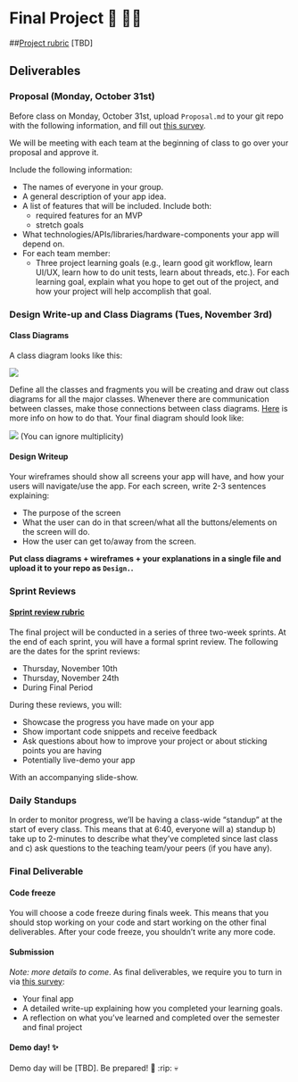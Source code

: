 # Final Project :tada: :ok_woman:


##[Project rubric](TBD) [TBD]


## Deliverables


### Proposal (Monday, October 31st)


Before class on Monday, October 31st, upload `Proposal.md` to your git repo with the following information, and fill out [this survey](https://goo.gl/forms/4luzXDcQNkLGlzVJ3).


We will be meeting with each team at the beginning of class to go over your proposal and approve it.


Include the following information:


* The names of everyone in your group.
* A general description of your app idea.
* A list of features that will be included. Include both:
	* required features for an MVP
	* stretch goals
* What technologies/APIs/libraries/hardware-components your app will depend on.
* For each team member:
	* Three project learning goals (e.g., learn good git workflow, learn UI/UX, learn how to do unit tests, learn about threads, etc.). For each learning goal, explain what you hope to get out of the project, and how your project will help accomplish that goal.


### Design Write-up and Class Diagrams (Tues, November 3rd)


#### Class Diagrams


A class diagram looks like this:


![](https://upload.wikimedia.org/wikipedia/commons/thumb/6/66/KP-UML-Generalization-20060325.svg/372px-KP-UML-Generalization-20060325.svg.png)


Define all the classes and fragments you will be creating and draw out class diagrams for all the major classes. Whenever there are communication between classes, make those connections between class diagrams. [Here](http://edn.embarcadero.com/article/31863#classdiagrams) is more info on how to do that. Your final diagram should look like:
 
![](http://edn.embarcadero.com/article/images/31863/classdiagramno3d.gif)
(You can ignore multiplicity)


#### Design Writeup 


Your wireframes should show all screens your app will have, and how your users will navigate/use the app. For each screen, write 2-3 sentences explaining:


- The purpose of the screen
- What the user can do in that screen/what all the buttons/elements on the screen will do.
- How the user can get to/away from the screen.


**Put class diagrams + wireframes + your explanations in a single file and upload it to your repo as `Design.`.**


### Sprint Reviews
#### [Sprint review rubric](TBD)


The final project will be conducted in a series of three two-week sprints. At the end of each sprint, you will have a formal sprint review. The following are the dates for the sprint reviews:


* Thursday, November 10th
* Thursday, November 24th
* During Final Period


During these reviews, you will:


* Showcase the progress you have made on your app
* Show important code snippets and receive feedback
* Ask questions about how to improve your project or about sticking points you are having
* Potentially live-demo your app


With an accompanying slide-show.


### Daily Standups
In order to monitor progress, we’ll be having a class-wide “standup” at the start of every class. This means that at 6:40, everyone will a) standup b) take up to 2-minutes to describe what they’ve completed since last class and c) ask questions to the teaching team/your peers (if you have any).


### Final Deliverable
#### Code freeze
You will choose a code freeze during finals week. This means that you should stop working on your code and start working on the other final deliverables. After your code freeze, you shouldn’t write any more code.


#### Submission
*Note: more details to come*. As final deliverables, we require you to turn in via [this survey]():
* Your final app
* A detailed write-up explaining how you completed your learning goals.
* A reflection on what you’ve learned and completed over the semester and final project


#### Demo day! :sparkles:
Demo day will be [TBD]. Be prepared! :ghost: :rip: :skull:
